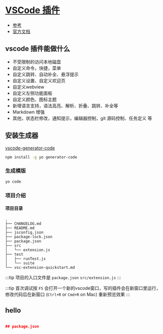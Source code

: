 # [VSCode 插件](https://github.com/sxei/vscode-plugin-demo)
- [参考](http://blog.haoji.me/vscode-plugin-overview.html)
- [官方文档](https://code.visualstudio.com/api/get-started/your-first-extension)

## vscode 插件能做什么
- 不受限制的访问本地磁盘
- 自定义命令，快捷，菜单
- 自定义跳转、自动补全、悬浮提示
- 自定义设置、自定义欢迎页
- 自定义webview
- 自定义左侧功能面板
- 自定义颜色、图标主题
- 新增语言支持，语法高亮、解析、折叠、跳转、补全等
- Markdown 增强
- 其他，状态栏修改，通知提示，编辑器控制，git 源码控制、任务定义 等


## 安装生成器

[vscode-generator-code](https://github.com/Microsoft/vscode-generator-code)
```bash
npm install -g yo generator-code
```



### 生成模版
```bash
yo code
```

### 项目介绍

#### 项目目录
```bash{6,8}
.
├── CHANGELOG.md
├── README.md
├── jsconfig.json
├── package-lock.json
├── package.json
├── src
│   └── extension.js
├── test
│   ├── runTest.js
│   └── suite
└── vsc-extension-quickstart.md
```

:::tip
 项目的入口文件是 `package.json` `src/extension.js`
:::

:::tip
首次调试按 `F5` 会打开一个新的vscode窗口，写的插件会在新窗口里运行， 修改代码后在新窗口 (`Ctrl+R` or `Cmd+R` on Mac) 重新预览效果
:::

## hello

```json

## package.json